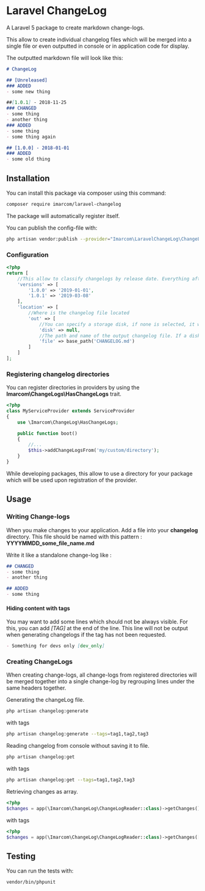 # Laravel ChangeLog
A Laravel 5 package to create markdown change-logs.

This allow to create individual changelog files which will be merged into a single file or even outputted in console or in application code for display.

The outputted markdown file will look like this:

```markdown
# ChangeLog

## [Unreleased]
### ADDED
- some new thing

##[1.0.1] - 2018-11-25
### CHANGED
- some thing
- another thing
### ADDED
- some thing
- some thing again

## [1.0.0] - 2018-01-01
### ADDED
- some old thing
```

## Installation

You can install this package via composer using this command:

```bash
composer require imarcom/laravel-changelog
```

The package will automatically register itself.

You can publish the config-file with:

```bash
php artisan vendor:publish --provider="Imarcom\LaravelChangeLog\ChangeLogServiceProvider"
```

### Configuration

```php
<?php
return [
    //This allow to classify changelogs by release date. Everything after the last version will be unreleased.
    'versions' => [
        '1.0.0' => '2019-01-01',
        '1.0.1' => '2019-03-08'    
    ], 
    'location' => [
        //Where is the changelog file located
        'out' => [
            //You can specify a storage disk, if none is selected, it will but put locally at the set path.
            'disk' => null,
            //The path and name of the output changelog file. If a disk is selected, this will be retrived on the disk.
            'file' => base_path('CHANGELOG.md')
        ]
    ]
];
```

### Registering changelog directories
You can register directories in providers by using the **Imarcom\ChangeLogs\HasChangeLogs** trait.
```php
<?php
class MyServiceProvider extends ServiceProvider
{
    use \Imarcom\ChangeLog\HasChangeLogs;

    public function boot()
    {
        //...
        $this->addChangeLogsFrom('my/custom/directory');
    }
}
```
While developing packages, this allow to use a directory for your package which will be used upon registration of the provider.


## Usage
### Writing Change-logs
When you make changes to your application. Add a file into your **changelog** directory. This file should be named with this pattern : **YYYYMMDD_some_file_name.md**

Write it like a standalone change-log like :

```markdown
## CHANGED
- some thing
- another thing

## ADDED
- some thing
```

#### Hiding content with tags
You may want to add some lines which should not be always visible. For this, you can add *[TAG]* at the end of the line. This line will not be output when generating changelogs if the tag has not been requested.
```markdown
- Something for devs only [dev_only]
```

### Creating ChangeLogs
When creating change-logs, all change-logs from registered directories will be merged together into a single change-log by regrouping lines under the same headers together.

Generating the changeLog file.

```bash
php artisan changelog:generate
```
with tags
```bash
php artisan changelog:generate --tags=tag1,tag2,tag3
```


Reading changelog from console without saving it to file.

```bash
php artisan changelog:get
```
with tags
```bash
php artisan changelog:get --tags=tag1,tag2,tag3
```


Retrieving changes as array.

```php
<?php
$changes = app(\Imarcom\ChangeLog\ChangeLogReader::class)->getChanges();
```
with tags
```php
<?php
$changes = app(\Imarcom\ChangeLog\ChangeLogReader::class)->getChanges(['tag1','tag2','tag3']);
```

## Testing

You can run the tests with:

```bash
vendor/bin/phpunit
```
